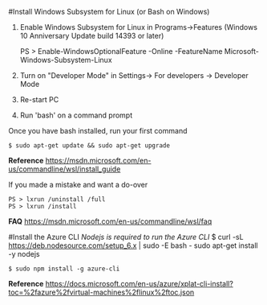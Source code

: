 #Install Windows Subsystem for Linux (or Bash on Windows)
1. Enable Windows Subsystem for Linux in Programs->Features (Windows 10 Anniversary Update build 14393 or later)

    PS > Enable-WindowsOptionalFeature -Online -FeatureName Microsoft-Windows-Subsystem-Linux
    
2. Turn on "Developer Mode" in Settings-> For developers -> Developer Mode
3. Re-start PC
4. Run 'bash' on a command prompt

Once you have bash installed, run your first command

    $ sudo apt-get update && sudo apt-get upgrade

**Reference** https://msdn.microsoft.com/en-us/commandline/wsl/install_guide

If you made a mistake and want a do-over

    PS > lxrun /uninstall /full
    PS > lxrun /install

**FAQ** https://msdn.microsoft.com/en-us/commandline/wsl/faq

#Install the Azure CLI
*Nodejs is required to run the Azure CLI*
    $ curl -sL https://deb.nodesource.com/setup_6.x | sudo -E bash -
      sudo apt-get install -y nodejs
     
    $ sudo npm install -g azure-cli

**Reference** https://docs.microsoft.com/en-us/azure/xplat-cli-install?toc=%2fazure%2fvirtual-machines%2flinux%2ftoc.json

